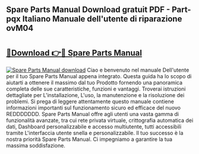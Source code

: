 ## Spare Parts Manual Download gratuit PDF - Part-pqx Italiano Manuale dell'utente di riparazione ovM04

# <h2><a href="http://df9o5z.blite.top/?on=Spare+Parts+Manual">🔗Download 👉🔴 Spare Parts Manual</a></h2>

[![Spare Parts Manual download](https://i.imgur.com/lujVjoI.png)](http://df9o5z.blite.top/?on=Spare+Parts+Manual)
Ciao e benvenuto nel manuale Dell'utente per il tuo Spare Parts Manual appena integrato. Questa guida ha lo scopo di aiutarti a ottenere il massimo dal tuo Prodotto fornendo una panoramica completa delle sue caratteristiche, funzioni e vantaggi. Troverai istruzioni dettagliate per L'installazione, L'uso, la manutenzione e la risoluzione dei problemi. Si prega di leggere attentamente questo manuale contiene informazioni importanti sul funzionamento sicuro ed efficace del nuovo REDDDDDDD. Spare Parts Manual offre agli utenti una vasta gamma di funzionalità avanzate, tra cui rete privata virtuale, crittografia automatica dei dati, Dashboard personalizzabile e accesso multiutente, tutti accessibili tramite L'interfaccia utente snella e personalizzabile. Il tuo successo è la nostra priorità Spare Parts Manual. Ci impegniamo a garantire la tua massima soddisfazione.

